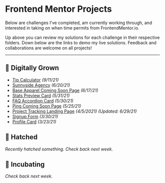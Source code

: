 # Frontend Mentor Projects

Below are challenges I've completed, am currently working through, and interested in taking on when time permits from FrontendMentor.io.

Up above you can review my solutions for each challenge in their respective folders. Down below are the links to demo my live solutions. Feedback and collaborations are welcome on all projects!

---

## 🐔 Digitally Grown

- [Tip Calculator](https://shegeeks.github.io/Frontend-Mentor-Projects/tip-calculator/) _(9/11/21)_
- [Sunnyside Agency](https://shegeeks.github.io/Frontend-Mentor-Projects/sunnyside-agency/) _(6/20/21)_
- [Base Apparel Coming Soon Page](https://shegeeks.github.io/Frontend-Mentor-Projects/base-apparel/) _(6/17/21)_
- [Stats Preview Card](https://shegeeks.github.io/Frontend-Mentor-Projects/stats-preview-card/) _(5/31/21)_
- [FAQ Accordion Card](https://shegeeks.github.io/Frontend-Mentor-Projects/faq-accordion-card/) _(5/30/21)_
- [Ping Coming Soon Page](https://shegeeks.github.io/Frontend-Mentor-Projects/ping-coming-soon-page) _(5/25/21)_
- [Project Tracking Landing Page](https://shegeeks.github.io/Frontend-Mentor-Projects/project-tracking-component/) _(4/5/2021)_ _(Updated: 6/29/21)_
- [Signup Form](https://shegeeks.github.io/Frontend-Mentor-Projects/Signup%20Form/) _(3/30/21)_
- [Profile Card](https://shegeeks.github.io/Frontend-Mentor-Projects/Profile%20Card/) _(3/23/21)_

## 🐣 Hatched

_Recently hatched something. Check back next week._

## 🥚 Incubating

_Check back next week._
